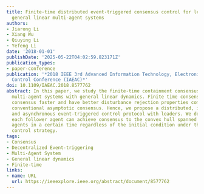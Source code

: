 ```yaml
---
title: Finite-time distributed event-triggered consensus control for leader-following
  general linear multi-agent systems
authors:
- Jiarong Li
- Xiang Wu
- Qiuying Li
- Yefeng Li
date: '2018-01-01'
publishDate: '2025-05-22T04:02:59.823171Z'
publication_types:
- paper-conference
publication: '*2018 IEEE 3rd Advanced Information Technology, Electronic and Automation
  Control Conference (IAEAC)*'
doi: 10.1109/IAEAC.2018.8577762
abstract: In this paper, we study the finite-time containment consensus problem for
  multi-agent systems with general linear dynamics. Finite time consensus can reach
  consensus faster and have better disturbance rejection properties compared with
  conventional asymptotic consensus. Hence, we propose a distributed, independent
  and asynchronous event-triggered control protocol with leaders. We demonstrate that
  each follower agent can achieve consensus to the convex hull spanned by the leaders'
  agents in a certain time regardless of the initial condition under this event-triggered
  control strategy.
tags:
- Consensus
- Decentralized Event-triggering
- Multi-Agent System
- General linear dynamics
- Finite-time
links:
- name: URL
  url: https://ieeexplore.ieee.org/abstract/document/8577762
---
```

